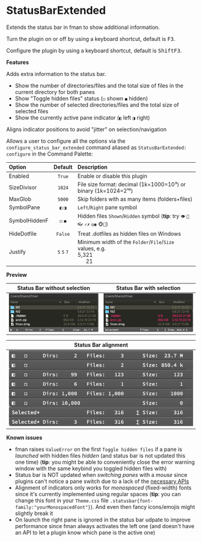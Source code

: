 # StatusBarExtended

Extends the status bar in fman to show additional information.

Turn the plugin on or off by using a keyboard shortcut, default is <kbd>F3</kbd>.

Configure the plugin by using a keyboard shortcut, default is <kbd>Shift</kbd><kbd>F3</kbd>.



**Features**

Adds extra information to the status bar.

- Show the number of directories/files and the total size of files in the current directory for both panes
- Show "Toggle hidden files" status (`◻` shown `◼` hidden)
- Show the number of selected directories/files and the total size of selected files
- Show the currently active pane indicator (`◧` left `◨` right)

Aligns indicator positions to avoid "jitter" on selection/navigation

Allows a user to configure all the options via the `configure_status_bar_extended` command aliased as `StatusBarExtended: configure` in the Command Palette:

  |     Option    	|  Default   	|                  Description                                                	|
  | :-------------	| :--------: 	| :-----------------------------------------                                  	|
  | Enabled       	| `True`     	|  Enable or disable this plugin                                              	|
  | SizeDivisor   	| `1024`     	|  File size format: decimal (1k=1000=10³) or binary (1k=1024=2¹⁰)            	|
  | MaxGlob       	| `5000`     	|  Skip folders with as many items (folders+files)                            	|
  | SymbolPane    	| `◧` `◨`    	|  `Left`/`Right` pane symbol                                                 	|
  | SymbolHiddenF 	| `◻` `◼`    	|  Hidden files `Shown`/`Hidden` symbol (__tip__: try `👁` `👀👓` `✓✗` `◎◉` `🐵🙈`)	|
  | HideDotfile   	| `False`    	|  Treat .dotfiles as hidden files on Windows                                 	|
  | Justify       	| `5` `5` `7`	|  Minimum width of the `Folder`/`File`/`Size` values, e.g.<br>5,321<br>   21 	|


**Preview**

|       Status Bar without selection       |        Status Bar with selection         |
| :--------------------------------------: | :--------------------------------------: |
| ![Screenshot macOS 10 v0.3.0](fman-plugin-statusbarextended-v0.3.0.png) | ![Screenshot macOS 10 v0.3.0-selection](fman-plugin-statusbarextended-select-v0.3.0.png) |

|       Status Bar alignment       |
| :------------------------------: |
| ![Screenshot of alignment](fman-plugin-statusbarextended-alignment-v0.3.0.png) |

__Known issues__

- fman raises `ValueError` on the first `Toggle hidden files` if a pane is _launched_ with hidden files _hidden_ (and status bar is not updated this one time) (__tip__: you might be able to conveniently close the error warning window with the same keybind you toggled hidden files with)
- Status bar is NOT updated when _switching panes_ with a _mouse_ since plugins can't notice a pane switch due to a lack of the [necessary APIs](https://github.com/fman-users/fman/issues/292#issuecomment-360036718)
- Alignment of indicators only works for _monospaced_ (fixed-width) fonts since it's currently implemented using regular spaces (__tip__: you can change this font in your `Theme.css` file `.statusbar{font-family:"yourMonospacedFont"}`). And even then fancy icons/emojis might slightly break it
- On launch the right pane is ignored in the status bar udpate to improve performance since fman always activates the left one (and doesn't have an API to let a plugin know which pane is the active one)
